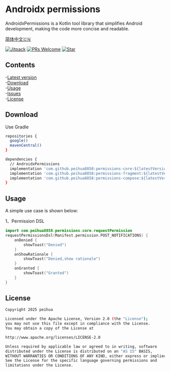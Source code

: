 # Androidx permissions
AndroidxPermissions is a Kotlin tool library that simplifies Android development, making the code more concise and readable.

[简体中文🇨🇳](README.md)

[![Jitpack](https://jitpack.io/v/peihua8858/AndroidxPermissions.svg)](https://github.com/peihua8858)
[![PRs Welcome](https://img.shields.io/badge/PRs-Welcome-brightgreen.svg)](https://github.com/peihua8858)
[![Star](https://img.shields.io/github/stars/peihua8858/AndroidxPermissions.svg)](https://github.com/peihua8858/AndroidxPermissions)


## Contents
-[Latest version](https://github.com/peihua8858/AndroidxPermissions/releases/tag/1.1.1-beta32)<br>
-[Download](#Download)<br>
-[Usage](#Usage)<br>
-[Issues](https://github.com/peihua8858/PictureSelector/wiki/%E5%A6%82%E4%BD%95%E6%8F%90Issues%3F)<br>
-[License](#License)<br>


## Download

Use Gradle

```sh
repositories {
  google()
  mavenCentral()
}

dependencies {
  // AndroidxPermissions
  implementation 'com.github.peihua8858:permissions-core:${latestVersion}'
  implementation 'com.github.peihua8858:permissions-fragment:${latestVersion}'
  implementation 'com.github.peihua8858:permissions-compose:${latestVersion}'
}
```
## Usage

A simple use case is shown below:

1、Permission DSL
```kotlin
import com.peihua8858.permissions.core.requestPermission
requestPermissionsDsl(Manifest.permission.POST_NOTIFICATIONS) {
    onDenied {
        showToast("Denied")
    }
    onShowRationale {
        showToast("Denied,show rationale")
    }
    onGranted {
        showToast("Granted")
    }
}
```
## License

```sh
Copyright 2025 peihua

Licensed under the Apache License, Version 2.0 (the "License");
you may not use this file except in compliance with the License.
You may obtain a copy of the License at

http://www.apache.org/licenses/LICENSE-2.0

Unless required by applicable law or agreed to in writing, software
distributed under the License is distributed on an "AS IS" BASIS,
WITHOUT WARRANTIES OR CONDITIONS OF ANY KIND, either express or implied.
See the License for the specific language governing permissions and
limitations under the License.
```
